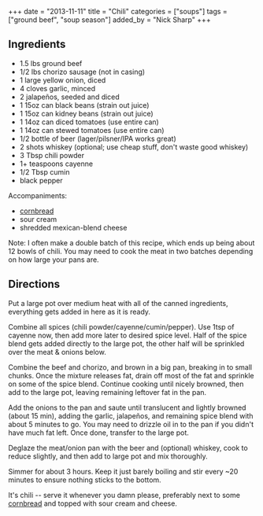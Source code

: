 +++
date = "2013-11-11"
title = "Chili"
categories = ["soups"]
tags = ["ground beef", "soup season"]
added_by = "Nick Sharp"
+++


## Ingredients

- 1.5 lbs ground beef 
- 1/2 lbs chorizo sausage (not in casing)
- 1 large yellow onion, diced
- 4 cloves garlic, minced
- 2 jalapeños, seeded and diced
- 1 15oz can black beans (strain out juice)
- 1 15oz can kidney beans (strain out juice)
- 1 14oz can diced tomatoes  (use entire can)
- 1 14oz can stewed tomatoes (use entire can)
- 1/2 bottle of beer (lager/pilsner/IPA works great)
- 2 shots whiskey (optional; use cheap stuff, don't waste good whiskey)
- 3 Tbsp chili powder
- 1+ teaspoons cayenne
- 1/2 Tbsp cumin
- black pepper

Accompaniments:

- [cornbread](https://nmwsharp.com/recipes/post/cornbread/)
- sour cream
- shredded mexican-blend cheese


Note: I often make a double batch of this recipe, which ends up being about 12 bowls of chili. You may need to cook the meat in two batches depending on how large your pans are.

## Directions

Put a large pot over medium heat with all of the canned ingredients, everything gets added in here as it is ready. 

Combine all spices (chili powder/cayenne/cumin/pepper). Use 1tsp of cayenne now, then add more later to desired spice level. Half of the spice blend gets added directly to the large pot, the other half will be sprinkled over the meat & onions below.

Combine the beef and chorizo, and brown in a big pan, breaking in to small chunks. Once the mixture releases fat, drain off most of the fat and sprinkle on some of the spice blend. Continue cooking until nicely browned, then add to the large pot, leaving remaining leftover fat in the pan.

Add the onions to the pan and saute until translucent and lightly browned (about 15 min), adding the garlic, jalapeños, and remaining spice blend with about 5 minutes to go. You may need to drizzle oil in to the pan if you didn't have much fat left. Once done, transfer to the large pot.

Deglaze the meat/onion pan with the beer and (optional) whiskey, cook to reduce slightly, and then add to large pot and mix thoroughly.

Simmer for about 3 hours. Keep it just barely boiling and stir every ~20 minutes to ensure nothing sticks to the bottom.

It's chili -- serve it whenever you damn please, preferably next to some [cornbread](https://nmwsharp.com/recipes/post/cornbread/) and topped with sour cream and cheese.
